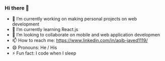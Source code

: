 ### Hi there 👋

<!--
**Aqib-Javed76/Aqib-Javed76** is a ✨ _special_ ✨ repository because its `README.md` (this file) appears on your GitHub profile.

Here are some ideas to get you started:

- 🔭 I’m currently working on making personal projects on web development 
- 🌱 I’m currently learning React.js 
- 👯 I’m looking to collaborate on mobile and web application development
- 📫 How to reach me: https://www.linkedin.com/in/aqib-javed1119/ 
- 😄 Pronouns: He / His 
- ⚡ Fun fact: I code when I sleep  
-->

- 🔭 I’m currently working on making personal projects on web development 
- 🌱 I’m currently learning React.js 
- 👯 I’m looking to collaborate on mobile and web application developmen
- 📫 How to reach me: https://www.linkedin.com/in/aqib-javed1119/ 
- 😄 Pronouns: He / His 
- ⚡ Fun fact: I code when I sleep 
